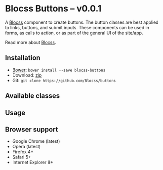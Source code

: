 # Blocss Buttons – v0.0.1

A [Blocss](https://github.com/Blocss/blocss/) component to create buttons.
The button classes are best applied to links, buttons, and submit inputs.
These components can be used in forms, as calls to action, or as part of the general UI of the site/app.

Read more about [Blocss](https://blocss.github.io/blocss).

## Installation

* [Bower](http://bower.io/): `bower install --save blocss-buttons`
* Download: [zip](https://github.com/Blocss/buttons/zipball/master)
* Git: `git clone https://github.com/Blocss/buttons`

## Available classes


## Usage


## Browser support

* Google Chrome (latest)
* Opera (latest)
* Firefox 4+
* Safari 5+
* Internet Explorer 8+